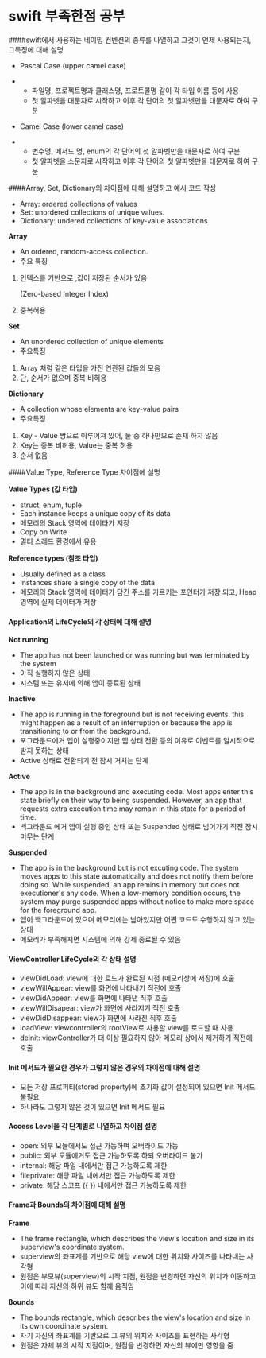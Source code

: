 # swift 부족한점 공부

####swift에서 사용하는 네이밍 컨벤션의 종류를 나열하고 그것이 언제 사용되는지, 그특징에 대해 설명

* Pascal Case (upper camel case)
* * 파일명, 프로젝트명과 클래스명, 프로토콜명 같이 각 타입 이름 등에 사용
  * 첫 알파벳을 대문자로 시작하고 이후 각 단어의 첫 알파벳만을 대문자로 하여 구분

* Camel Case (lower camel case)
* * 변수명, 메서드 명, enum의 각 단어의 첫 알파벳만을 대문자로 하여 구분
  * 첫 알파벳을 소문자로 시작하고 이후 각 단어의 첫 알파벳만을 대문자로 하여 구분



####Array, Set, Dictionary의 차이점에 대해 설명하고 예시 코드 작성 

* Array: ordered collections of values
* Set: unordered collections of unique values.
* Dictionary: undered collections of key-value associations

**Array**

* An ordered, random-access collection.
* 주요 특징

1. 인덱스를 기반으로 ,값이 저장된 순서가 있음

   (Zero-based Integer Index)

2. 중복허용

**Set**

* An unordered collection of unique elements
* 주요특징

1. Array 처럼 같은 타입을 가진 연관된 값들의 모음
2. 단, 순서가 없으며 중복 비허용

**Dictionary**

* A collection whose elements are key-value pairs
* 주요특징

1. Key - Value 쌍으로 이루어져 있어, 둘 중 하나만으로 존재 하지 않음
2. Key는 중복 비허용, Value는 중복 허용
3. 순서 없음



####Value Type, Reference Type 차이점에 설명

**Value Types (값 타입)**

* struct, enum, tuple
* Each instance keeps a unique copy of its data
* 메모리의 Stack 영역에 데이타가 저장
* Copy on Write
* 멀티 스레드 환경에서 유용

**Reference types (참조 타입)**

* Usually defined as a class
* Instances share a single copy of the data
* 메모리의 Stack 영역에 데이터가 담긴 주소를 가르키는 포인터가 저장 되고, Heap 영역에 실제 데이터가 저장



#### Application의 LifeCycle의 각 상태에 대해 설명

**Not running**

* The app has not been launched or was running but was terminated by the system
* 아직 실행하지 않은 상태
* 시스템 또는 유저에 의해 앱이 종료된 상태

**Inactive**

* The app is running in the foreground but is not receiving events. this might happen as a result of an interruption or because the app is transitioning to or from the background.
* 포그라운드에거 앱이 실행중이지만 앱 상태 전환 등의 이유로 이벤트를 일시적으로 받지 못하는 상태
* Active 상태로 전환되기 전 잠시 거치는 단계

**Active**

* The app is in the background and executing code. Most apps enter this state briefly on their way to being suspended. However, an app that requests extra execution time may remain in this state for a period of time.
* 백그라운드 에거 앱이 실행 중인 상태 또는 Suspended 상태로 넘어가기 직전 잠시 머무는 단계

**Suspended**

* The app is in the background but is not excuting code. The system moves apps to this state automatically and does not notify them before doing so. While suspended, an app remins in memory but does not executioner's any code. When a low-memory condition occurs, the system may purge suspended apps without notice to make more space for the foreground app.
* 앱이 백그라운드에 있으며 메모리에는 남아있지만 어쩐 코드도 수행하지 않고 있는 상태
* 메모리가 부족해지면 시스템에 의해 강제 종료될 수 있음



#### ViewController LifeCycle의 각 상태 설명

* viewDidLoad: view에 대한 로드가 완료된 시점 (메모리상에 저장)에 호출
* viewWillAppear: view를 화면에 나타내기 직전에 호출
* viewDidAppear: view를 화면에 나타낸 직후 호출
* viewWillDisapear: view가 화면에 사라지기 직전 호출
* viewDidDisappear: view가 화면에 사라진 직후 호출
* loadView: viewcontroller의 rootView로 사용할 view를 로드할 때 사용 
* deinit: viewController가 더 이상 필요하지 않아 메모리 상에서 제거하기 직전에 호출



#### Init 메서드가 필요한 경우가 그렇지 않은 경우의 차이점에 대해 설명

* 모든 저장 프로퍼티(stored property)에 초기화 값이 설정되어 있으면 Init 메서드 불필요
* 하나라도 그렇지 않은 것이 있으면 Init 메서드 필요



#### Access Level을 각 단계별로 나열하고 차이점 설명

* open: 외부 모듈에서도 접근 가능하며 오버라이드 가능
* public: 외부 모듈에거도 접근 가능하도록 하되 오버라이드 불가
* internal: 해당 파일 내에서만 접근 가능하도록 제한
* fileprivate: 해당 파일 내에서만 접근 가능하도록 제한
* private: 해당 스코프 ({ }) 내에서만 접근 가능하도록 제한



#### Frame과 Bounds의 차이점에 대해 설명

**Frame**

* The frame rectangle, which describes the view's location and size in its superview's coordinate system.
* superview의 좌표계를 기반으로 해당 view에 대한 위치와 사이즈를 나타내는 사각형
* 원점은 부모뷰(superview)의 시작 지점, 원점을 변경하면 자신의 위치가 이동하고 이에 따라 자신의 하위 뷰도 함께 움직임

**Bounds**

* The bounds rectangle, which describes the view's location and size in its own coordinate system.
* 자기 자신의 좌표계를 기반으로 그 뷰의 위치와 사이즈를 표현하는 사각형
* 원점은 자체 뷰의 시작 지점이며, 원점을 변경하면 자신의 뷰에만 영향을 줌